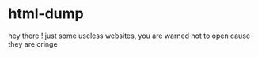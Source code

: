 # html-dump
hey there ! just some useless websites, you are warned not to open cause they are cringe 
